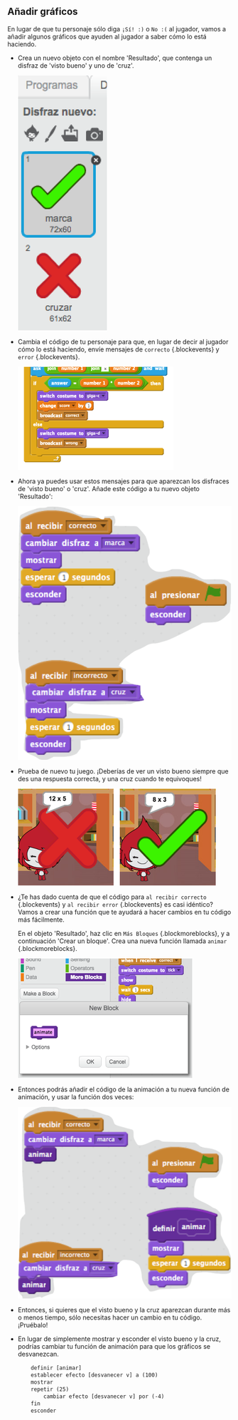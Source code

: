 ## Añadir gráficos

En lugar de que tu personaje sólo diga `¡Sí! :)` o `No :(` al jugador, vamos a añadir algunos gráficos que ayuden al jugador a saber cómo lo está haciendo.

+ Crea un nuevo objeto con el nombre 'Resultado', que contenga un disfraz de 'visto bueno' y uno de 'cruz'.

	![screenshot](images/brain-result.png)

+ Cambia el código de tu personaje para que, en lugar de decir al jugador cómo lo está haciendo, envíe mensajes de `correcto` {.blockevents} y `error` {.blockevents}.

	![screenshot](images/brain-broadcast-answer.png)

+ Ahora ya puedes usar estos mensajes para que aparezcan los disfraces de 'visto bueno' o 'cruz'. Añade este código a tu nuevo objeto 'Resultado':

	![screenshot](images/brain-show-answer.png)

+ Prueba de nuevo tu juego. ¡Deberías de ver un visto bueno siempre que des una respuesta correcta, y una cruz cuando te equivoques!

	![screenshot](images/brain-test-answer.png)

+ ¿Te has dado cuenta de que el código para `al recibir correcto` {.blockevents} y `al recibir error` {.blockevents} es casi idéntico? Vamos a crear una función que te ayudará a hacer cambios en tu código más fácilmente.

	En el objeto 'Resultado', haz clic en `Más Bloques` {.blockmoreblocks}, y a continuación 'Crear un bloque'. Crea una nueva función llamada `animar` {.blockmoreblocks}.

	![screenshot](images/brain-animate-function.png)

+ Entonces podrás añadir el código de la animación a tu nueva función de animación, y usar la función dos veces:

	![screenshot](images/brain-use-function.png)

+ Entonces, si quieres que el visto bueno y la cruz aparezcan durante más o menos tiempo, sólo necesitas hacer un cambio en tu código. ¡Pruébalo!

+ En lugar de simplemente mostrar y esconder el visto bueno y la cruz, podrías cambiar tu función de animación para que los gráficos se desvanezcan.

	```blocks
		definir [animar]
		establecer efecto [desvanecer v] a (100)
		mostrar
		repetir (25)
   			cambiar efecto [desvanecer v] por (-4)
		fin
		esconder
	```



